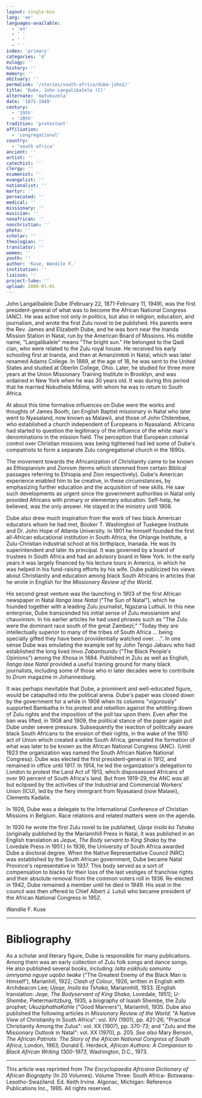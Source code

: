 ```yaml
---
layout: single-bio
lang: 'en'
languages-available:
  - 'en'
  - ' '
  - ' '
  - ' '
index: 'primary'
categories: 'd'
eulogy: ''
history: ''
memory: ''
obituary: ''
permalink: '/stories/south-africa/dube-john2/'
title: 'Dube, John Langalibalele (C)'
alternate: 'mafukuzela'
date: '1871-1949'
century:
  - '19th'
  - '20th'
tradition: 'protestant'
affiliation:
  - 'congregational'
country:
  - 'south africa'
ancient: ''
artist: ''
catechist: ''
clergy: ''
ecumenist: ''
evangelist: ''
nationalist: ''
martyr: ''
persecuted: ''
medical: ''
missionary: ''
musician: ''
nonafrican: ''
nonchristian: ''
photo: ''
scholar: ''
theologian: ''
translator: ''
women: ''
youth: ''
author: 'Kuse, Wandile F.'
institution: ''
liaison: ''
project-luke: ''
upload: 2000-01-01
---
```



John Langalibalele Dube (February 22, 1871-February 11, 1949), was the first president-general of what was to become the African National Congress (ANC). He was active not only in politics, but also in religion, education, and journalism, and wrote the first Zulu novel to be published.
His parents were the Rev. James and Elizabeth Dube, and he was born near the Inanda Mission Station in Natal, run by the American Board of Missions. His middle name, "Langalibalele" means "The bright sun." He belonged to the Qadi clan, who were related to the Zulu royal house. He received his early schooling first at Inanda, and then at Amanzimtoti in Natal, which was later renamed Adams College. In 1889, at the age of 18, he was sent to the United States and studied at Oberlin College, Ohio. Later, he studied for three more years at the Union Missionary Training Institute in Brooklyn, and was ordained in New York when he was 30 years old. It was during this period that he married Nokuthela Mdima, with whom he was to retum to South Africa.

At about this time formative influences on Dube were the works and thoughts of James Booth, (an English Baptist missionary in Natal who later went to Nyasaland, now known as Malawi), and those of John Chilembwe, who established a church independent of Europeans in Nyasaland.
Africans had started to question the legitimacy of the influence of the white man's denominations in the mission field. The perception that European colonial control over Christian missions was being tightened had led some of Dube's compatriots to form a separate Zulu congregational church in the 1890s.

The movement towards the Africanization of Christianity came to be known as Ethiopianism and Zionism (terms which stemmed from certain Biblical passages referring to Ethiopia and Zion respectively). Dube's American experience enabled him to be creative, in these circumstances, by emphasizing further education and the acquisition of new skills. He saw such developments as urgent since the government authorities in Natal only provided Africans with primary or elementary education. Self-help, he believed, was the only answer. He stayed in the ministry until 1906.

Dube also drew much inspiration from the work of two black American educators whom he had met, Booker T. Washington of Tuskegee Institute and Dr. John Hope of Atlanta University. In 1901 he himself founded the first all-African educational institution in South Africa, the Ohlange Institute, a Zulu-Christian industrial school at his birthplace, Inanada. He was its superintendent and later its principal. It was governed by a board of trustees in South Africa and had an advisory board in New York. In the early years it was largely financed by his lecture tours in America, in which he was helped in his fund-raising efforts by his wife. Dube publicized his views about Christianity and education among black South Africans in articles that he wrote in English for the *Missionary Review of the World*.

His second great venture was the launching in 1903 of the first African newspaper in Natal *Ilanga lase Natal* ("The Sun of Natal"), which he founded together with a leading Zulu journalist, Ngazana Luthuli. In this new enterprise, Dube transcended his initial sense of Zulu messianism and chauvinism. In his earlier articles he had used phrases such as "The Zulu were the dominant race south of the great Zambezi;" "Today they are intellectually superior to many of the tribes of South Africa ... being specially gifted they have been providentially watched over. . .". In one sense Dube was emulating the example set by John Tengo Jabavu who had established the long lived *Imvo Zabantsundu* ("The Black People's Opinions") among the Xhosa in 1884. Published in Zulu as well as English, *Ilanga lase Natal* provided a useful training ground for many black journalists, including some of those who in later decades were to contribute to *Drum* magazine in Johannesburg.

It was perhaps inevitable that Dube, a prominent and well-educated figure, would be catapulted into the political arena. Dube's paper was closed down by the government for a while in 1906 when its columns "vigorously" supported Bambatha in his protest and rebellion against the whittling down of Zulu rights and the imposition of the poll tax upon them. Even after the ban was lifted, in 1908 and 1909, the political stance of the paper again put Dube under severe pressure. Subsequently the reaction of politically aware black South Africans to the erosion of their rights, in the wake of the 1910 act of Union which created a white South Africa, generated the formation of what was later to be known as the African National Congress (ANC). (Until 1923 the organization was named the South African Native National Congress). Dube was elected the first president-general in 1912, and remained in office until 1917. In 1914, he led the organization's delegation to London to protest the Land Act of 1913, which dispossessed Africans of over 90 percent of South Africa's land. But from 1919-29, the ANC was all but eclipsed by the activities of the Industrial and Commercial Workers' Union (ICU), led by the fiery immigrant from Nyasaland (now Malawi), Clements Kadalie.

In 1926, Dube was a delegate to the International Conference of Christian Missions in Belgium. Race relations and related matters were on the agenda.

In 1930 he wrote the first Zulu novel to be published, *Ujeqe insila ka Tshaka* (originally published by the Mariannhill Press in Natal, it was published in an English translation as *Jeque, The Body servant to King Shaka* by the Lovedale Press in 1951.) In 1936, the University of South Africa awarded Dube a doctoral degree. When the Native Representative Council (NRC) was established by the South African government, Dube became Natal Province's representative in 1937. This body served as a sort of compensation to blacks for their loss of the last vestiges of franchise rights and their absolute removal from the common voters roll in 1936. Re-elected in 1942, Dube remained a member until he died in 1949. His seat in the council was then offered to Chief Albert J. Lutuli who became president of the African National Congress in 1952.

Wandile F. Kuse

---

# Bibliography

As a scholar and literary figure, Dube is responsible for many publications. Among them was an early collection of Zulu folk songs and dance songs. He also published several books, including: *Isita esikhulu somuntu omnyama nguye uqobo lwake* ("The Greatest Enemy of the Black Man is Himself'), Marianhill, 1922; *Clash of Colour*, 1926, written in English with Archdeacon Lee; *Ujeqe, Insila ka Tshaka*, Mariannhill, 1933. [English translation: *Jeqe, The Bodyservant of King Shaka*, Lovedale, 1951]; *U-Shembe*, Pietermaritzburg, 1935, a biography of Isaiah Shembe, the Zulu prophet; *UkuziphathaKahle* ("Good Manners"), Marianhill, 1935. Dube also published the following articles in *Missionary Review of the World*: "A Native View of Christianity in South Africa": vol. XIV (1901), pp. 421-26; "Practical Christianity Among the Zulus": vol. XX (1907), pp. 370-73; and "Zulu and the Missionary Outlook in Natal": vol. XX (1970), p. 205.
*See also* Mary Benson, *The African Patriots: The Story of the African National Congress of South Africa*, London, 1963; Donald E. Herdeck, *African Authors: A Companion to Black African Writing 1300-1973*, Washington, D.C., 1973.

---

This article was reprinted from *The Encyclopaedia Africana Dictionary of African Biography* (In 20 Volumes). Volume Three: South Africa- Botswana-Lesotho-Swaziland. Ed. Keith Irvine. Algonac, Michigan: Reference Publications Inc., 1995.  All rights reserved.